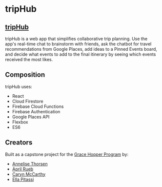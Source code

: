 # tripHub

## [tripHub](https://www.triphub.tech/)
tripHub is a web app that simplifies collaborative trip planning. Use the app's real-time chat to brainstorm with friends, ask the chatbot for travel recommendations from Google Places, add ideas to a Pinned Events board, and decide what events to add to the final itinerary by seeing which events received the most likes.

## Composition
tripHub uses:
* React
* Cloud Firestore
* Firebase Cloud Functions
* Firebase Authentication
* Google Places API
* Flexbox
* ES6

## Creators
Built as a capstone project for the [Grace Hopper Program](https://www.gracehopper.com/) by:
* [Annelise Thorsen](https://github.com/thorsenaa)
* [April Rueb](https://github.com/aprilrueb)
* [Caryn McCarthy](https://github.com/cmccarthy15)
* [Ella Pitassi](https://github.com/ellapitassi)

